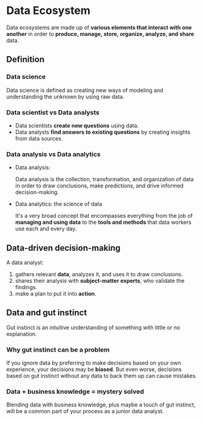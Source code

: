 # Data Ecosystem

Data ecosystems are made up of **various elements that interact with one another** in order to **produce, manage, store, organize, analyze, and share** data.

## Definition

### Data science

Data science is defined as creating new ways of modeling and understanding the unknown by using raw data.

### Data scientist vs Data analysts

- Data scientists **create new questions** using data.
- Data analysts **find answers to existing questions** by creating insights from data sources.

### Data analysis vs Data analytics

- Data analysis:

  Data analysis is the collection, transformation, and organization of data in order to draw conclusions, make predictions, and drive informed decision-making.

- Data analytics: the science of data

  It's a very broad concept that encompasses everything from the job of **managing and using data** to the **tools and methods** that data workers use each and every day.

## Data-driven decision-making

A data analyst:

1. gathers relevant **data**, analyzes it, and uses it to draw conclusions.
2. shares their analysis with **subject-matter experts**, who validate the findings.
3. make a plan to put it into **action**.

## Data and gut instinct

Gut instinct is an intuitive understanding of something with little or no explanation.

### Why gut instinct can be a problem

If you ignore data by preferring to make decisions based on your own experience, your decisions may be **biased**. But even worse, decisions based on gut instinct without any data to back them up can cause mistakes.

### Data + business knowledge = mystery solved

Blending data with business knowledge, plus maybe a touch of gut instinct, will be a common part of your process as a junior data analyst.
